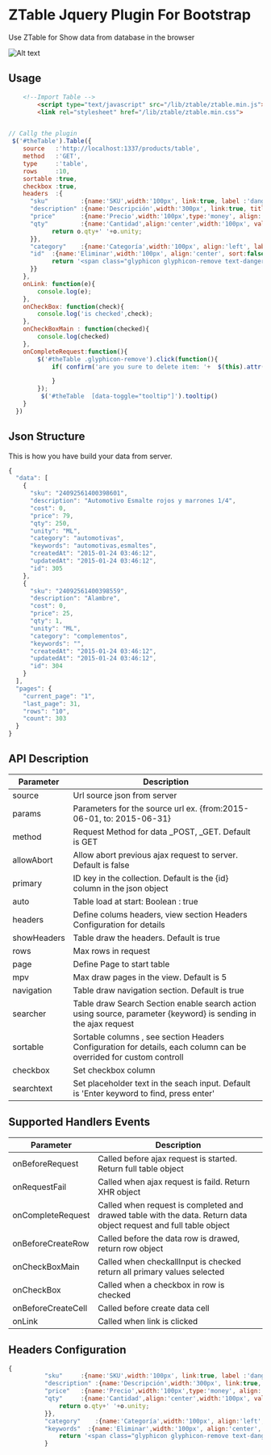 # ZTable Jquery Plugin For Bootstrap

Use ZTable for Show data from database in the browser

![Alt text](https://s3.amazonaws.com/f.cl.ly/items/111g2O0M0s1p412L383r/Screen%20Shot%202015-09-09%20at%2012.51.09%20PM.png "Optional title")

## Usage

```html
	<!--Import Table -->
		<script type="text/javascript" src="/lib/ztable/ztable.min.js"></script>
		<link rel="stylesheet" href="/lib/ztable/ztable.min.css">

```

```js

// Callg the plugin 
 $('#theTable').Table({
  	source   :'http://localhost:1337/products/table',
  	method   :'GET',
  	type     :'table',
  	rows     :10,
  	sortable :true,
  	checkbox :true,
  	headers  :{
      "sku"			:{name:'SKU',width:'100px', link:true, label :'danger', title:"Click to view details"},
      "description" :{name:'Descripción',width:'300px', link:true, title:"Click to view details"},
      "price"		:{name:'Precio',width:'100px',type:'money', align:'right'},
      "qty"			:{name:'Cantidad',align:'center',width:'100px', value:function(i,o){
      		return o.qty+' '+o.unity;
      }}, 	
      "category"    :{name:'Categoría',width:'100px', align:'left', label:'success'}, 
      "id"	:{name:'Eliminar',width:'100px', align:'center', sort:false, value:function(i,o) {
      		return '<span class="glyphicon glyphicon-remove text-danger ztable-cursor" data-value="'+o.sku+'" ></span>';
      }}
    }, 
    onLink: function(e){
    	console.log(e);
    },
    onCheckBox: function(check){
    	console.log('is checked',check);
    },
    onCheckBoxMain : function(checked){
    	console.log(checked)
    },
    onCompleteRequest:function(){
    	$('#theTable .glyphicon-remove').click(function(){		    		
    		if( confirm('are you sure to delete item: '+  $(this).attr('data-value') )  ) {

    		}
    	});
    	 $('#theTable  [data-toggle="tooltip"]').tooltip()
    }
  })
```

## Json Structure
This is how you have build your data from server.
```js
{
  "data": [
    {
      "sku": "24092561400398601",
      "description": "Automotivo Esmalte rojos y marrones 1/4",
      "cost": 0,
      "price": 79,
      "qty": 250,
      "unity": "ML",
      "category": "automotivas",
      "keywords": "automotivas,esmaltes",
      "createdAt": "2015-01-24 03:46:12",
      "updatedAt": "2015-01-24 03:46:12",
      "id": 305
    },
    {
      "sku": "24092561400398559",
      "description": "Alambre",
      "cost": 0,
      "price": 25,
      "qty": 1,
      "unity": "ML",
      "category": "complementos",
      "keywords": "",
      "createdAt": "2015-01-24 03:46:12",
      "updatedAt": "2015-01-24 03:46:12",
      "id": 304
    }
  ],
  "pages": {
    "current_page": "1",
    "last_page": 31,
    "rows": "10",
    "count": 303
  }
}

```
## API Description

| Parameter       | Description      |
| -------------   | --------------------- | 
| source          | Url source json from server         |
| params          | Parameters for the source url ex.  {from:2015-06-01, to: 2015-06-31}      |
| method          | Request Method for data  _POST, _GET. Default is GET    |
| allowAbort      | Allow abort previous ajax request to server. Default is false  |
| primary         | ID key in the collection. Default is the {id} column in the json object  |
| auto            | Table load at start: Boolean : true | false  |
| headers         | Define colums headers, view section Headers Configuration for details |
| showHeaders     | Table draw the headers. Default is true |
| rows            | Max rows in request |
| page            | Define Page to start table |
| mpv             | Max draw pages in the view. Default is 5 |
| navigation      | Table draw navigation section. Default is true |
| searcher        | Table draw Search Section enable search action using source, parameter {keyword}  is sending in the ajax request  |
| sortable        | Sortable columns , see section Headers Configuration for details, each column can be overrided for custom controll  |
| checkbox        | Set checkbox column   |
| searchtext        | Set placeholder text in the seach input.  Default is 'Enter keyword to find, press enter'  |

## Supported Handlers Events 

| Parameter       | Description      |
| -------------   | --------------------- | 
| onBeforeRequest          | Called before ajax request is started. Return  full table object
| onRequestFail            | Called when ajax request is faild. Return XHR object
| onCompleteRequest        | Called when request is completed and drawed table with the data. Return data object request and full table object
| onBeforeCreateRow        | Called before the data row is drawed, return row object
| onCheckBoxMain           | Called when checkallInput is checked return all primary values selected
| onCheckBox               | Called when a checkbox in row is checked
| onBeforeCreateCell       | Called before create data cell
| onLink                   | Called when link is clicked


## Headers Configuration

```js
{
          "sku"     :{name:'SKU',width:'100px', link:true, label :'danger', title:"Click to view details", hide:true},
          "description" :{name:'Descripción',width:'300px', link:true, title:"Click to view details"},
          "price"   :{name:'Precio',width:'100px',type:'money', align:'right'},
          "qty"     :{name:'Cantidad',align:'center',width:'100px', value:function(i,o){
              return o.qty+' '+o.unity;
          }},   
          "category"    :{name:'Categoría',width:'100px', align:'left', label:'success'}, 
          "keywords"  :{name:'Eliminar',width:'100px', align:'center', sort:false, value:function(i,o) {
              return '<span class="glyphicon glyphicon-remove text-danger ztable-cursor" data-value="'+o.sku+'" data-toggle="tooltip" data-placement="left" title="Click to delete this item"></span>';
          }

```
